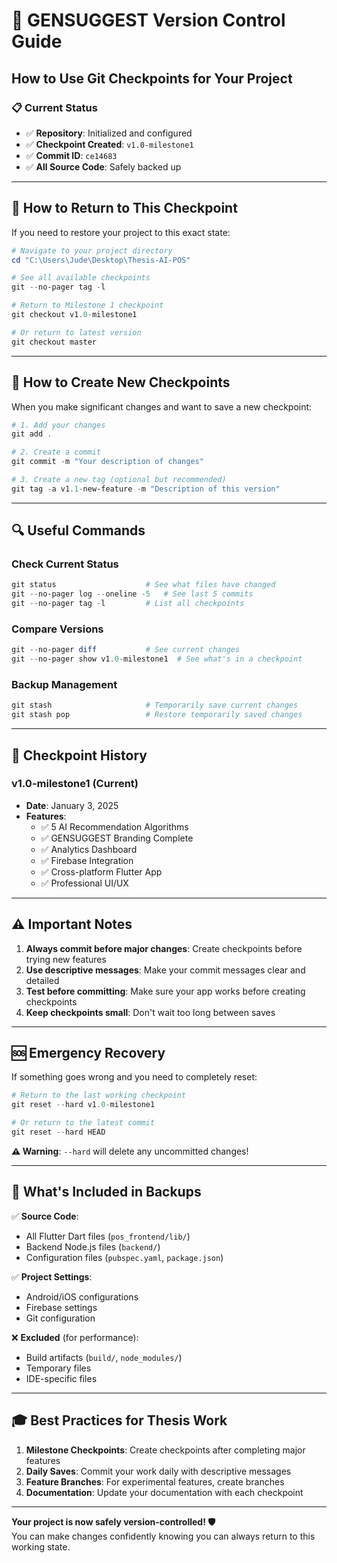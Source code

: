 # 🔄 GENSUGGEST Version Control Guide
## How to Use Git Checkpoints for Your Project

### 📋 **Current Status**
- ✅ **Repository**: Initialized and configured
- ✅ **Checkpoint Created**: `v1.0-milestone1` 
- ✅ **Commit ID**: `ce14683`
- ✅ **All Source Code**: Safely backed up

---

## 🚀 **How to Return to This Checkpoint**

If you need to restore your project to this exact state:

```powershell
# Navigate to your project directory
cd "C:\Users\Jude\Desktop\Thesis-AI-POS"

# See all available checkpoints
git --no-pager tag -l

# Return to Milestone 1 checkpoint
git checkout v1.0-milestone1

# Or return to latest version
git checkout master
```

---

## 💾 **How to Create New Checkpoints**

When you make significant changes and want to save a new checkpoint:

```powershell
# 1. Add your changes
git add .

# 2. Create a commit
git commit -m "Your description of changes"

# 3. Create a new tag (optional but recommended)
git tag -a v1.1-new-feature -m "Description of this version"
```

---

## 🔍 **Useful Commands**

### **Check Current Status**
```powershell
git status                    # See what files have changed
git --no-pager log --oneline -5   # See last 5 commits
git --no-pager tag -l         # List all checkpoints
```

### **Compare Versions**
```powershell
git --no-pager diff           # See current changes
git --no-pager show v1.0-milestone1  # See what's in a checkpoint
```

### **Backup Management**
```powershell
git stash                     # Temporarily save current changes
git stash pop                 # Restore temporarily saved changes
```

---

## 🎯 **Checkpoint History**

### **v1.0-milestone1** (Current)
- **Date**: January 3, 2025
- **Features**: 
  - ✅ 5 AI Recommendation Algorithms
  - ✅ GENSUGGEST Branding Complete
  - ✅ Analytics Dashboard
  - ✅ Firebase Integration
  - ✅ Cross-platform Flutter App
  - ✅ Professional UI/UX

---

## ⚠️ **Important Notes**

1. **Always commit before major changes**: Create checkpoints before trying new features
2. **Use descriptive messages**: Make your commit messages clear and detailed
3. **Test before committing**: Make sure your app works before creating checkpoints
4. **Keep checkpoints small**: Don't wait too long between saves

---

## 🆘 **Emergency Recovery**

If something goes wrong and you need to completely reset:

```powershell
# Return to the last working checkpoint
git reset --hard v1.0-milestone1

# Or return to the latest commit
git reset --hard HEAD
```

**⚠️ Warning**: `--hard` will delete any uncommitted changes!

---

## 📁 **What's Included in Backups**

✅ **Source Code**:
- All Flutter Dart files (`pos_frontend/lib/`)
- Backend Node.js files (`backend/`)
- Configuration files (`pubspec.yaml`, `package.json`)

✅ **Project Settings**:
- Android/iOS configurations
- Firebase settings
- Git configuration

❌ **Excluded** (for performance):
- Build artifacts (`build/`, `node_modules/`)
- Temporary files
- IDE-specific files

---

## 🎓 **Best Practices for Thesis Work**

1. **Milestone Checkpoints**: Create checkpoints after completing major features
2. **Daily Saves**: Commit your work daily with descriptive messages
3. **Feature Branches**: For experimental features, create branches
4. **Documentation**: Update your documentation with each checkpoint

---

**Your project is now safely version-controlled! 🛡️**  
You can make changes confidently knowing you can always return to this working state. 